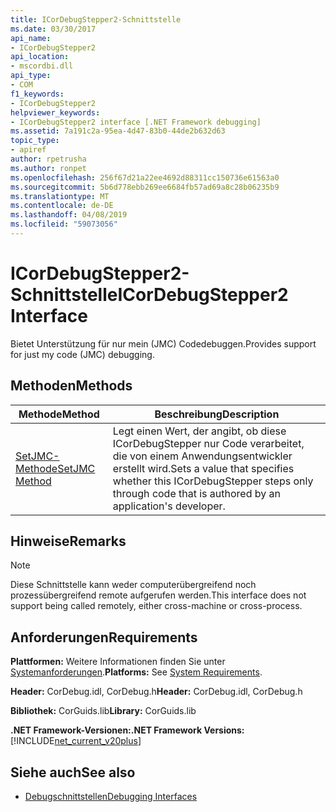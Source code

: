 ```yaml
---
title: ICorDebugStepper2-Schnittstelle
ms.date: 03/30/2017
api_name:
- ICorDebugStepper2
api_location:
- mscordbi.dll
api_type:
- COM
f1_keywords:
- ICorDebugStepper2
helpviewer_keywords:
- ICorDebugStepper2 interface [.NET Framework debugging]
ms.assetid: 7a191c2a-95ea-4d47-83b0-44de2b632d63
topic_type:
- apiref
author: rpetrusha
ms.author: ronpet
ms.openlocfilehash: 256f67d21a22ee4692d88311cc150736e61563a0
ms.sourcegitcommit: 5b6d778ebb269ee6684fb57ad69a8c28b06235b9
ms.translationtype: MT
ms.contentlocale: de-DE
ms.lasthandoff: 04/08/2019
ms.locfileid: "59073056"
---
```

# <a name="icordebugstepper2-interface"></a><span data-ttu-id="646ad-102">ICorDebugStepper2-Schnittstelle</span><span class="sxs-lookup"><span data-stu-id="646ad-102">ICorDebugStepper2 Interface</span></span>
<span data-ttu-id="646ad-103">Bietet Unterstützung für nur mein (JMC) Codedebuggen.</span><span class="sxs-lookup"><span data-stu-id="646ad-103">Provides support for just my code (JMC) debugging.</span></span>  
  
## <a name="methods"></a><span data-ttu-id="646ad-104">Methoden</span><span class="sxs-lookup"><span data-stu-id="646ad-104">Methods</span></span>  
  
|<span data-ttu-id="646ad-105">Methode</span><span class="sxs-lookup"><span data-stu-id="646ad-105">Method</span></span>|<span data-ttu-id="646ad-106">Beschreibung</span><span class="sxs-lookup"><span data-stu-id="646ad-106">Description</span></span>|  
|------------|-----------------|  
|[<span data-ttu-id="646ad-107">SetJMC-Methode</span><span class="sxs-lookup"><span data-stu-id="646ad-107">SetJMC Method</span></span>](../../../../docs/framework/unmanaged-api/debugging/icordebugstepper2-setjmc-method.md)|<span data-ttu-id="646ad-108">Legt einen Wert, der angibt, ob diese ICorDebugStepper nur Code verarbeitet, die von einem Anwendungsentwickler erstellt wird.</span><span class="sxs-lookup"><span data-stu-id="646ad-108">Sets a value that specifies whether this ICorDebugStepper steps only through code that is authored by an application's developer.</span></span>|  
  
## <a name="remarks"></a><span data-ttu-id="646ad-109">Hinweise</span><span class="sxs-lookup"><span data-stu-id="646ad-109">Remarks</span></span>  
  
> [!NOTE]
>  <span data-ttu-id="646ad-110">Diese Schnittstelle kann weder computerübergreifend noch prozessübergreifend remote aufgerufen werden.</span><span class="sxs-lookup"><span data-stu-id="646ad-110">This interface does not support being called remotely, either cross-machine or cross-process.</span></span>  
  
## <a name="requirements"></a><span data-ttu-id="646ad-111">Anforderungen</span><span class="sxs-lookup"><span data-stu-id="646ad-111">Requirements</span></span>  
 <span data-ttu-id="646ad-112">**Plattformen:** Weitere Informationen finden Sie unter [Systemanforderungen](../../../../docs/framework/get-started/system-requirements.md).</span><span class="sxs-lookup"><span data-stu-id="646ad-112">**Platforms:** See [System Requirements](../../../../docs/framework/get-started/system-requirements.md).</span></span>  
  
 <span data-ttu-id="646ad-113">**Header:** CorDebug.idl, CorDebug.h</span><span class="sxs-lookup"><span data-stu-id="646ad-113">**Header:** CorDebug.idl, CorDebug.h</span></span>  
  
 <span data-ttu-id="646ad-114">**Bibliothek:** CorGuids.lib</span><span class="sxs-lookup"><span data-stu-id="646ad-114">**Library:** CorGuids.lib</span></span>  
  
 **<span data-ttu-id="646ad-115">.NET Framework-Versionen:</span><span class="sxs-lookup"><span data-stu-id="646ad-115">.NET Framework Versions:</span></span>** [!INCLUDE[net_current_v20plus](../../../../includes/net-current-v20plus-md.md)]  
  
## <a name="see-also"></a><span data-ttu-id="646ad-116">Siehe auch</span><span class="sxs-lookup"><span data-stu-id="646ad-116">See also</span></span>

- [<span data-ttu-id="646ad-117">Debugschnittstellen</span><span class="sxs-lookup"><span data-stu-id="646ad-117">Debugging Interfaces</span></span>](../../../../docs/framework/unmanaged-api/debugging/debugging-interfaces.md)

